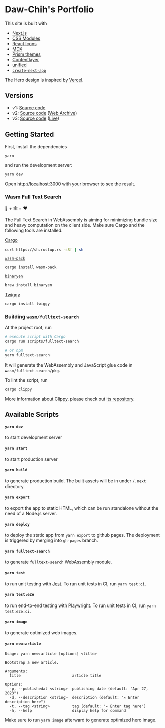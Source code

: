 # Daw-Chih's Portfolio

This site is built with

- [Next.js](https://nextjs.org/)
- [CSS Modules](https://github.com/css-modules/css-modules)
- [React Icons](https://react-icons.github.io/react-icons/)
- [MDX](https://mdxjs.com/)
- [Prism themes](https://github.com/PrismJS/prism-themes)
- [Contentlayer](https://www.contentlayer.dev)
- [unified](https://github.com/unifiedjs/unified)
- [`create-next-app`](https://github.com/vercel/next.js/tree/canary/packages/create-next-app)

The Hero design is inspired by [Vercel](https://vercel.com/).

## Versions

- v1: [Source code](https://github.com/DawChihLiou/dawchihliou.github.io/tree/archive/1.0)
- v2: [Source code](https://github.com/DawChihLiou/dawchihliou.github.io/tree/v2.4.3) ([Web Archive](https://web.archive.org/web/20220207143307/https://dawchihliou.github.io/))
- v3: [Source code](https://github.com/DawChihLiou/dawchihliou.github.io/tree/3.0.0) ([Live](https://dawchihliou.github.io))

## Getting Started

First, install the dependencies

```bash
yarn
```

and run the development server:

```bash
yarn dev
```

Open [http://localhost:3000](http://localhost:3000) with your browser to see the result.

### Wasm Full Text Search

🦀 + 🕸 = ❤️

The Full Text Search in WebAssembly is aiming for minimizing bundle size and heavy computation on the client side. Make sure Cargo and the following tools are installed.

[Cargo](https://doc.rust-lang.org/cargo/getting-started/installation.html)

```bash
curl https://sh.rustup.rs -sSf | sh
```

[`wasm-pack`](https://rustwasm.github.io/docs/wasm-pack/introduction.html)

```bash
cargo install wasm-pack
```

[`binaryen`](https://github.com/WebAssembly/binaryen)

```bash
brew install binaryen
```

[Twiggy](https://rustwasm.github.io/twiggy/index.html)

```bash
cargo install twiggy
```

### Building `wasm/fulltext-search`

At the project root, run

```bash
# execute script with Cargo
cargo run scripts/fulltext-search

# or npm
yarn fulltext-search
```

It will generate the WebAssembly and JavaScript glue code in `wasm/fulltext-search/pkg`.

To lint the script, run

```bash
cargo clippy
```

More information about Clippy, please check out [its repository](https://github.com/rust-lang/rust-clippy).

## Available Scripts

#### `yarn dev`

to start development server

#### `yarn start`

to start production server

#### `yarn build`

to generate production build. The built assets will be in under `/.next` directory.

#### `yarn export`

to export the app to static HTML, which can be run standalone without the need of a Node.js server.

#### `yarn deploy`

to deploy the static app from `yarn export` to github pages. The deployment is triggered by merging into `gh-pages` branch.

#### `yarn fulltext-search`

to generate `fulltext-search` WebAssembly module.

#### `yarn test`

to run unit testing with [Jest](https://jestjs.io). To run unit tests in CI, run `yarn test:ci`.

#### `yarn test:e2e`

to run end-to-end testing with [Playwright](https://playwright.dev). To run unit tests in CI, run `yarn test:e2e:ci`.

#### `yarn image`

to generate optimized web images.

#### `yarn new:article`

```
Usage: yarn new:article [options] <title>

Bootstrap a new article.

Arguments:
  title                       article title

Options:
  -p, --publishedat <string>  publishing date (default: "Apr 27, 2023")
  -d, --description <string>  description (default: "✍️ Enter description here")
  -t, --tag <string>          tag (default: "✍️ Enter tag here")
  -h, --help                  display help for command
```

Make sure to run `yarn image` afterward to generate optimized hero image.
